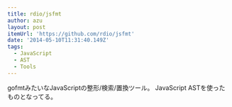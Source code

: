 ```yaml
---
title: rdio/jsfmt
author: azu
layout: post
itemUrl: 'https://github.com/rdio/jsfmt'
date: '2014-05-10T11:31:40.149Z'
tags:
  - JavaScript
  - AST
  - Tools
---
```

gofmtみたいなJavaScriptの整形/検索/置換ツール。
JavaScript ASTを使ったものとなってる。

